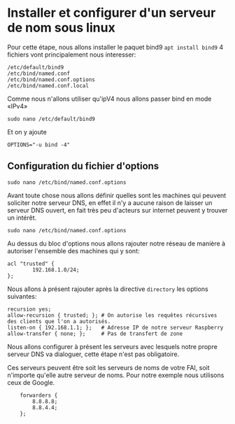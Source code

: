 # Installer et configurer d'un serveur de nom sous linux

Pour cette étape, nous allons installer le paquet bind9 `apt install bind9`
4 fichiers vont principalement nous interesser:

```
/etc/default/bind9
/etc/bind/named.conf
/etc/bind/named.conf.options
/etc/bind/named.conf.local
```

Comme nous n'allons utiliser qu'ipV4 nous allons passer bind en mode «IPv4»

`sudo nano /etc/default/bind9`

Et on y ajoute

`OPTIONS="-u bind -4"`

## Configuration du fichier d'options

`sudo nano /etc/bind/named.conf.options`

Avant toute chose nous allons définir quelles sont les machines qui peuvent soliciter notre serveur DNS, en effet il n'y a aucune raison de laisser un serveur DNS ouvert, en fait très peu d'acteurs sur internet peuvent y trouver un intérêt.

`sudo nano /etc/bind/named.conf.options`

Au dessus du bloc d'options nous allons rajouter notre réseau de manière à autoriser l'ensemble des machines qui y sont:

```
acl "trusted" {
        192.168.1.0/24;
};
```

Nous allons à présent rajouter après la directive `directory` les options suivantes:

```
recursion yes;
allow-recursion { trusted; }; # On autorise les requêtes récursives des clients que l'on a autorisés.
listen-on { 192.168.1.1; };   # Adresse IP de notre serveur Raspberry
allow-transfer { none; };     # Pas de transfert de zone
```

Nous allons configurer à présent les serveurs avec lesquels notre propre serveur DNS va dialoguer, cette étape n'est pas obligatoire.

Ces serveurs peuvent être soit les serveurs de noms de votre FAI, soit n'importe qu'elle autre serveur de noms. Pour notre exemple nous utilisons ceux de Google.
```
    forwarders {
        8.8.8.8;
        8.8.4.4;
    };
```

